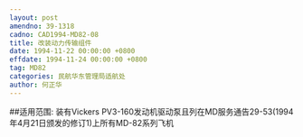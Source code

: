 ```yaml
---
layout: post
amendno: 39-1318
cadno: CAD1994-MD82-08
title: 改装动力传输组件
date: 1994-11-22 00:00:00 +0800
effdate: 1994-11-24 00:00:00 +0800
tag: MD82
categories: 民航华东管理局适航处
author: 何正华
---
```


##适用范围:
装有Vickers  PV3-160发动机驱动泵且列在MD服务通告29-53(1994年4月21日颁发的修订1)上所有MD-82系列飞机

